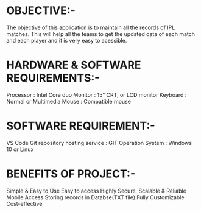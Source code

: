 
# OBJECTIVE:-

The objective of this application is to maintain all the records of IPL matches. This will help all the teams to get the updated data of each match and each player and it is very easy to acessible.

# HARDWARE & SOFTWARE REQUIREMENTS:-

Processor : Intel Core duo Monitor : 15” CRT, or LCD monitor Keyboard : Normal or Multimedia Mouse : Compatible mouse

# SOFTWARE REQUIREMENT:-

VS Code Git repository hosting service : GIT Operation System : Windows 10 or Linux

# BENEFITS OF PROJECT:-

Simple & Easy to Use
Easy to access
Highly Secure, Scalable & Reliable
Mobile Access
Storing records in Databse(TXT file)
Fully Customizable
Cost-effective
